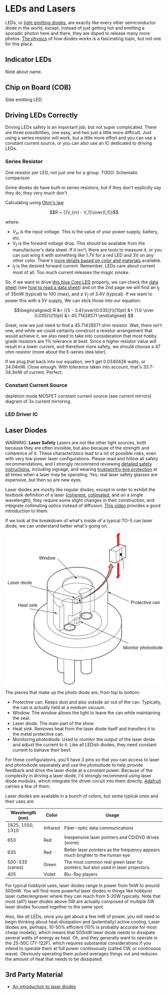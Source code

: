 # LEDs and Lasers

LEDs, or [light emitting
diodes](https://en.wikipedia.org/wiki/Light-emitting_diode), are exactly
like every other semiconductor diode in the world, except, instead of
just getting hot and emitting a sporadic photon here and there, they are
doped to release many more photos. [The
physics](https://en.wikipedia.org/wiki/Light-emitting_diode_physics) of
how diodes works is a fascinating topic, but not one for this place.

## Indicator LEDs

Note about name.

## Chip on Board (COB)

Side emitting LED.

## Driving LEDs Correctly

Driving LEDs safety is an important job, but not super complicated.
There are three possibilities, one easy, and two just a little more
difficult. Just using a series resistor will work, but a little more
effort and you can use a constant current source, or you can also use an
IC dedicated to driving LEDs.

### Series Resistor

One resistor per LED, not just one for a group. TODO: Schematic
comparison

Some diodes do have built-in series resistors, but if they don't
explicitly say they do, they very much don't.

Calculating using [Ohm's law](fundamentals.md#ohms-law)

$$R = {{V_{in} - V_f}\over{I_f}}$$

where:

* $V_{in}$ is the input voltage. This is the value of your power supply,
  battery, etc.
* $V_f$ is the forward voltage drop. This should be available from the
  manufacturer's data sheet. If it isn't, there are tools to measure it,
  or you can just wing it with something like 1.7V for a red LED and 3V
  on any other color. There's [more details based on color and
  materials](https://en.wikipedia.org/wiki/Light-emitting_diode_physics#Materials)
  available.
* $I_f$ is the desired forward current. Remember, LEDs care about
  current most of all. Too much current releases the magic smoke.

So, if we want to drive [this blue Cree
LED](https://www.digikey.com/en/products/detail/creeled-inc/C5SMF-BJE-CR0U0451/4793773)
properly, we can check the [data
sheet](https://assets.cree-led.com/a/ds/h/HB-C5SMF-RJF-RJE-GJF-GJE-BJF-BJE.pdf)
(see [how to read a data sheet](data-sheets.md)) and on the 2nd page we
will find an $I_f$ of 35mW (typical) to 100 (max), and a $V_f$ of 3.4V
(typical). If we want to power this with a 5V supply, We can stick those
into our equation:

$$\begin{aligned}
R &= {{5 - 3.4}\over{0.035}}\\[10pt]
&= {1.6 \over 0.035}\\[10pt]
&= 45.71428571
\end{aligned}
$$

Great, now we just need to find a 45.71428571 ohm resistor. Wait, there
isn't one, and while we could certainly construct a resistor arrangement
that would achieve it, we also need to take into consideration that most
hobby grade resistors are 1% tolerance at best. Since a higher resistor
value will result in a lower current, and therefore more safety, we
should choose a 47 ohm resistor (more about the E-series idea later). 

If we plug that back into our equation, we'll get 0.0340426 watts, or
34.04mW. Close enough. With tolerance taken into account, that's
33.7-34.3mW of current. Perfect.


### Constant Current Source

depletion mode MOSFET
constant current source (see current mirrors)
diagram of 3x current mirroring.

### LED Driver IC


## Laser Diodes

WARNING: **Laser Safety** Lasers are not like other light sources, both
because they are often invisible, but also because of the strength and
coherence of it. These characteristics lead to a lot of possible risks,
even with very low power laser configurations. Please read and follow
all safety recommendations, and I strongly recommend reviewing [detailed
safety
instructions](https://ehs.stanford.edu/manual/laser-safety-manual),
including signage, and wearing [trustworthy eye
protection](https://lasersafety.com/eyewear/laser-glasses/) at all times
when a laser _may_ be operating. Yes, real laser safety glasses are
expensive, but then so are new eyes.

Laser diodes are mostly like regular diodes, except in order to exhibit
the textbook definition of a laser
([coherent](https://en.wikipedia.org/wiki/Coherence_(physics)),
[collimated](https://en.wikipedia.org/wiki/Collimated_beam), and on a
single wavelength), they require some slight changes in their
construction, and integrate collimating optics instead of diffusion.
[This video](https://www.youtube.com/watch?v=tOai-C1fxIM) provides a
good introduction to them.

If we look at the breakdown of what's inside of a typical TO-5 can laser
diode, we can understand better what's going on.

![Breakdown diagram of a laser diode](/img/laser-diode-diagram.png)

The pieces that make up the photo diode are, from top to bottom:

* Protective can. Keeps dust and also outside air out of the can.
  Typically, the can is actually held at a medium vacuum.
* Window. The window allows the light to leave the can while maintaining
  the seal.
* Laser diode. The main part of the show.
* Heat sink. Removes heat from the laser diode itself and transfers it
  to the metal protective can.
* Monitoring photodiode. Used to monitor the output of the laser diode
  and adjust the current to it. Like all LEDish diodes, they need
  constant current to behave their best.

For these configurations, you'll have 3 pins so that you can access to
laser and photodiode separately and use the photodiode to help provide
feedback and drive the laser diode at a constant power. Because of the
complexity in driving a laser diode, I'd strongly recommend using laser
diode _modules_, which integrate the driver circuit into them directly.
[Adafruit](https://www.adafruit.com/search?q=laser+diode) carries a few
of them.

Laser diodes are available in a bunch of colors, but some typical ones
and their uses are:

| Wavelength (nm)  | Color    | Usage                                                                             |
| ---------------- | -------- | --------------------------------------------------------------------------------- |
| 1625, 1550, 1310 | Infrared | Fiber-optic data communications                                                   |
| 650              | Red      | Inexpensive laser pointers and CD/DVD drives (some)                               |
| 635              | Red      | Better laser pointers as the frequency appears much brighter to the human eye     |
| 500-535 (varies) | Green    | The most common real green laser for pointers, but also used in laser projectors. |
| 405              | Violet   | Blu-Ray players                                                                   |

For typical hobbyist uses, laser diodes range in power from 1mW to
around 500mW. You will find more powerful laser diodes in things like
hobbyist laser cutter/engraver where they can reach from 5-20W
typically. Note that most (all?) laser diodes above 5W are actually
composed of multiple 5W laser diodes focused together to the same spot.

Also, like all LEDs, once you get about a few mW of power, you will need
to begin thinking about heat dissipation and (potentially) active
cooling. Laser diodes are, perhaps, 10-50% efficient (10% is probably
accurate for most cheap models), which means that 500mW laser diode
needs to dissipate several watts of energy as heat. Oh, and they
generally want to operate in the 25-50C (77-122F), which requires
substantial considerations if you intend to operate them at full power
continuously (called CW, or continuous wave).  Obviously operating them
pulsed averages things out and reduces the amount of heat that needs to
be dissipated. 

## 3rd Party Material

* [An introduction to laser
  diodes](https://www.allaboutcircuits.com/technical-articles/an-introduction-to-laser-diodes/)
